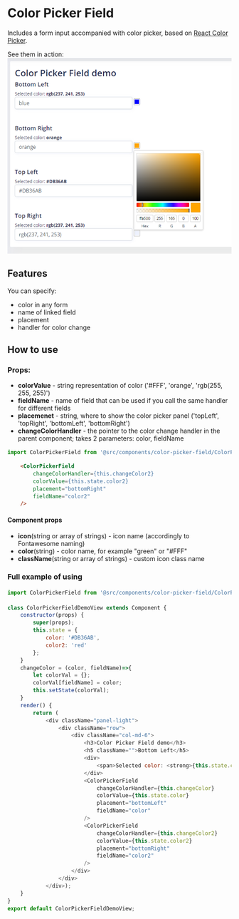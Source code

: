 # Color Picker Field
Includes a form input accompanied with color picker, based on [React Color Picker](https://github.com/react-component/color-picker).

See them in action:
![Color Picker Field](https://github.com/saasforge/saas-forge-public-docs/blob/master/color-picker-field.png?raw=true)

## Features
You can specify:
- color in any form
- name of linked field
- placement
- handler for color change



## How to use
### Props:
- **colorValue** - string representation of color ('#FFF', 'orange', 'rgb(255, 255, 255)')
- **fieldName** - name of field that can be used if you call the same handler for different fields
- **placemenet** - string, where to show the color picker panel ('topLeft', 'topRight', 'bottomLeft', 'bottomRight')
- **changeColorHandler** - the pointer to the color change handler in the parent component; takes 2 parameters: color, fieldName

```javascript
import ColorPickerField from '@src/components/color-picker-field/ColorPickerField.jsx';
```

```html
    <ColorPickerField  
        changeColorHandler={this.changeColor2}
        colorValue={this.state.color2}
        placement="bottomRight"
        fieldName="color2"
    />
```

#### Component props
- **icon**(string or array of strings) - icon name (accordingly to Fontawesome naming)
- **color**(string) - color name, for example "green" or "#FFF"
- **className**(string or array of strings) - custom icon class name

### Full example of using

```javascript
import ColorPickerField from '@src/components/color-picker-field/ColorPickerField.jsx';

class ColorPickerFieldDemoView extends Component {
    constructor(props) {
        super(props);    
        this.state = {
            color: '#DB36AB',
            color2: 'red'
        };
    }
    changeColor = (color, fieldName)=>{
        let colorVal = {};
        colorVal[fieldName] = color;
        this.setState(colorVal);
    }
    render() {
        return (
            <div className="panel-light">
                <div className="row">
                    <div className="col-md-6">
                        <h3>Color Picker Field demo</h3>
                        <h5 className="">Bottom Left</h5>
                        <div>
                            <span>Selected color: <strong>{this.state.color}</strong></span>
                        </div>
                        <ColorPickerField  
                            changeColorHandler={this.changeColor}
                            colorValue={this.state.color}
                            placement="bottomLeft"
                            fieldName="color"
                        />
                        <ColorPickerField  
                            changeColorHandler={this.changeColor2}
                            colorValue={this.state.color2}
                            placement="bottomRight"
                            fieldName="color2"
                        />
                    </div>
                </div>
            </div>);
    }
}
export default ColorPickerFieldDemoView;
```